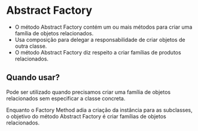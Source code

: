 
# Abstract Factory

- O método Abstract Factory contém um ou mais métodos para criar uma família de objetos relacionados.
- Usa composição para delegar a responsabilidade de criar objetos de outra classe.
- O método Abstract Factory diz respeito a criar famílias de produtos relacionados.

## Quando usar?

Pode ser utilizado quando precisamos criar uma família de objetos relacionados sem especificar a classe concreta.

Enquanto o Factory Method adia a criação da instância para as subclasses, o objetivo do método Abstract Factory é criar famílias de objetos relacionados.
